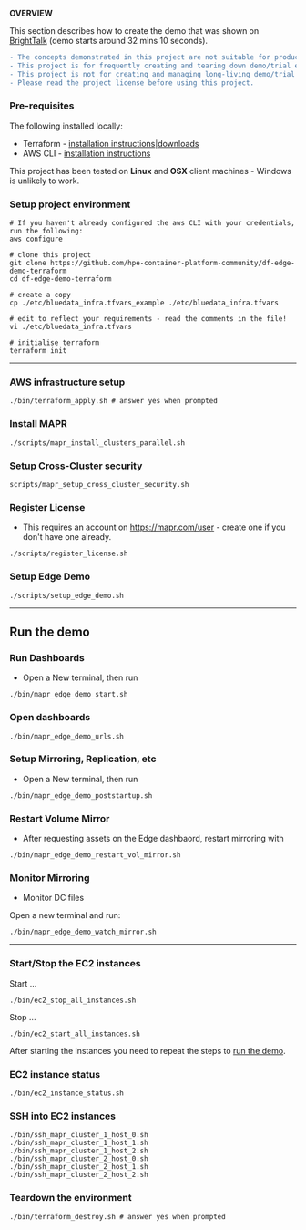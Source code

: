 **OVERVIEW**

This section describes how to create the demo that was shown on [BrightTalk](https://www.brighttalk.com/webcast/12641/445912/stretching-hpe-ezmeral-data-fabric-from-edge-to-cloud) (demo starts around 32 mins 10 seconds).

```diff
- The concepts demonstrated in this project are not suitable for production environments.
- This project is for frequently creating and tearing down demo/trial environments.
- This project is not for creating and managing long-living demo/trial environments.
- Please read the project license before using this project.
```

### Pre-requisites

The following installed locally:

 - Terraform - [installation instructions](https://learn.hashicorp.com/terraform/getting-started/install.html)|[downloads](https://www.terraform.io/downloads.html)
 - AWS CLI - [installation instructions](https://docs.aws.amazon.com/cli/latest/userguide/cli-chap-install.html)

This project has been tested on **Linux** and **OSX** client machines - Windows is unlikely to work.


### Setup project environment

```
# If you haven't already configured the aws CLI with your credentials, run the following:
aws configure

# clone this project
git clone https://github.com/hpe-container-platform-community/df-edge-demo-terraform
cd df-edge-demo-terraform

# create a copy 
cp ./etc/bluedata_infra.tfvars_example ./etc/bluedata_infra.tfvars

# edit to reflect your requirements - read the comments in the file!
vi ./etc/bluedata_infra.tfvars 

# initialise terraform
terraform init
```

---

### AWS infrastructure setup

```
./bin/terraform_apply.sh # answer yes when prompted
```

### Install MAPR

```
./scripts/mapr_install_clusters_parallel.sh
```

### Setup Cross-Cluster security

```
scripts/mapr_setup_cross_cluster_security.sh
```


### Register License

- This requires an account on https://mapr.com/user - create one if you don't have one already.
```
./scripts/register_license.sh
```

### Setup Edge Demo

```
./scripts/setup_edge_demo.sh
```

---

## Run the demo

### Run Dashboards


- Open a New terminal, then run

```
./bin/mapr_edge_demo_start.sh
```

### Open dashboards

```
./bin/mapr_edge_demo_urls.sh
```

### Setup Mirroring, Replication, etc

- Open a New terminal, then run

```
./bin/mapr_edge_demo_poststartup.sh
```

### Restart Volume Mirror

- After requesting assets on the Edge dashbaord, restart mirroring with

```
./bin/mapr_edge_demo_restart_vol_mirror.sh
```

### Monitor Mirroring

- Monitor DC files

Open a new terminal and run:

```
./bin/mapr_edge_demo_watch_mirror.sh
```

---

### Start/Stop the EC2 instances

Start ...

```
./bin/ec2_stop_all_instances.sh
```

Stop ...

```
./bin/ec2_start_all_instances.sh
```

After starting the instances you need to repeat the steps to [run the demo](#run-the-demo).

### EC2 instance status

```
./bin/ec2_instance_status.sh
```

### SSH into EC2 instances

```
./bin/ssh_mapr_cluster_1_host_0.sh
./bin/ssh_mapr_cluster_1_host_1.sh
./bin/ssh_mapr_cluster_1_host_2.sh
./bin/ssh_mapr_cluster_2_host_0.sh
./bin/ssh_mapr_cluster_2_host_1.sh
./bin/ssh_mapr_cluster_2_host_2.sh
```

### Teardown the environment

```
./bin/terraform_destroy.sh # answer yes when prompted
```
